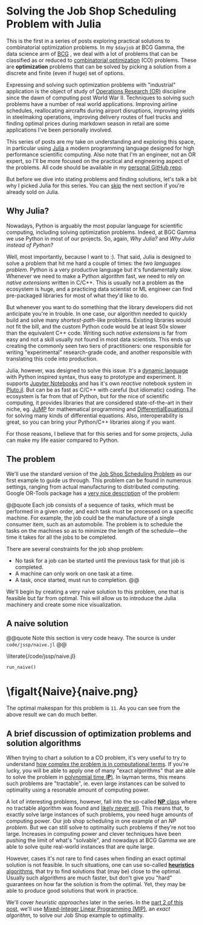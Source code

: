 # Solving the Job Shop Scheduling Problem with Julia

This is the first in a series of posts exploring practical solutions to combinatorial 
optimization problems. In my `$dayjob` at BCG Gamma, the data science arm of [BCG](bcg.com) , 
we deal with a lot of problems that can be  classified as or reduced to 
[combinatorial optimization](https://en.wikipedia.org/wiki/Combinatorial_optimization) (CO)
problems. These are **optimization** problems that can be solved by picking a solution
from a discrete and finite (even if huge) set of options.

Expressing and solving such optimization problems with "industrial" application is the object of study 
of [Operations Research (OR)](https://en.wikipedia.org/wiki/Operations_research) discipline 
since the dawn of computing post World War II. Techniques to solving such problems have a number 
of real world applications. Improving airline schedules, reallocating aircrafts during airport disruptions, 
improving yields in steelmaking operations, improving delivery routes of fuel trucks 
and finding optimal prices during markdown season in retail are some applications I've
been personally involved.

This series of posts are my take on understanding and exploring this space, in particular
using [Julia](https://julialang.org/) a modern programming language designed for high performance
scientific computing. Also note that I'm an engineer, not an OR expert, so I'll be more focused on
the practical and engineering aspect of the problems. All code should be available in 
my [personal GitHub repo](https://github.com/cjalmeida/optim).

But before we dive into stating problems and finding solutions, let's talk a bit 
why I picked Julia for this series. You can [skip](#the_problem) the next section if you're already
sold on Julia.

## Why Julia?

Nowadays, Python is arguably the most popular language for scientific computing, 
including solving optimization problems. Indeed, at BGC Gamma we use Python in most
of our projects. So, again, *Why Julia?* and *Why Julia instead of Python?*

Well, most importantly, because I want to :). That said, Julia is designed to solve
a problem that hit me hard a couple of times: the *two languages problem*. Python is
a very productive language but it's fundamentally slow. Whenever we need to make a 
Python algorithm fast, we need to rely on *native extensions* written in C/C++. This 
is usually not a problem as the ecosystem is huge, and a practicing data scientist or 
ML engineer can find pre-packaged libraries for most of what they'd like to do.

But whenever you want to do something that the library developers did not 
anticipate you're in trouble. In one case, our algorithm needed to quickly build and
solve many *shortest-path*-like problems. Existing libraries would not fit the bill, 
and the custom Python code would be at least 50x slower than the equivalent C++ code. 
Writing such *native extensions* is far from easy and not a skill usually not found in 
most data scientists. This ends up creating the commonly seen two tiers of 
practitioners: one responsible for writing "experimental" research-grade code, and 
another responsible with translating this code into production.

Julia, however, was designed to solve this issue. It's a 
[dynamic language](https://en.wikipedia.org/wiki/Dynamic_programming_language) with
Python inspired syntax, thus easy to prototype and experiment. It supports 
[Jupyter Notebooks](https://github.com/JuliaLang/IJulia.jl) and has it's own *reactive*
notebook system in [Pluto.jl]. But can be as fast as C/C++ with careful 
(but idiomatic) coding. The ecosystem is far from that of Python,
but for the nice of scientific computing, it provides libraries that are 
considered state-of-the-art in their niche, eg. [JuMP] for mathematical programming and 
[DifferentialEquations.jl] for solving many kinds of differential equations. Also,
interoperability is great, so you can bring your Python/C++ libraries along if you want.

For those reasons, I believe that for this series and for some projects, Julia can make
my life easier compared to Python.

## The problem

We'll use the standard version of the [Job Shop Scheduling Problem](https://en.wikipedia.org/wiki/Job-shop_scheduling) 
as our first example to guide us through. This problem can be found in numerous settings,
ranging from actual manufacturing to distributed computing. Google OR-Tools package has 
a [very nice description](https://developers.google.com/optimization/scheduling/job_shop) of the problem:

@@quote
Each job consists of a sequence of tasks, which must be performed in a given order, and 
each task must be processed on a specific machine. For example, the job could be the 
manufacture of a single consumer item, such as an automobile. The problem is to 
schedule the tasks on the machines so as to minimize the length of the schedule—the 
time it takes for all the jobs to be completed.

There are several constraints for the job shop problem:

 - No task for a job can be started until the previous task for that job is completed.
 - A machine can only work on one task at a time.
 - A task, once started, must run to completion.
@@

We'll begin by creating a very naive solution to this problem, one that is feasible
but far from optimal. This will allow us to introduce the Julia machinery and create
some nice visualization.

## A naive solution

@@quote
Note this section is very code heavy. The source is under `code/jssp/naive.jl`
@@

\literate{/code/jssp/naive.jl}

```julia:./code/naive
run_naive()
```

# \figalt{Naive}{naive.png}

The optimal makespan for this problem is `11`. As you can see from the above result
we can do much better.

## A brief discussion of optimization problems and solution algorithms

When trying to chart a solution to a CO problem, it's very useful to try to
understand [how complex the problem is in computational terms](https://en.wikipedia.org/wiki/Computational_complexity).
If you're lucky, you will be able to apply one of many "exact algorithms" that are able to
solve the problem in [polynomial time (**P**)](https://en.wikipedia.org/wiki/Time_complexity#Polynomial_time).
In layman terms, this means such problems are "tractable", ie. even large instances 
can be solved to optimality using a resonable amount of computing power. 

A lot of interesting problems, however, fall into the so-called [**NP** class](https://en.wikipedia.org/wiki/NP_(complexity)) 
where no tractable algorithm was found and [likely never will](https://en.wikipedia.org/wiki/P_versus_NP_problem). 
This means that, to exactly solve large instances of such problems, you need huge 
amounts of computing power. Our job shop scheduling in one example of an *NP problem*. 
But we can still solve to optimality such problems if they're not too large. Increases 
in computing power and clever techniques have been pushing the limit of what's "solvable", 
and nowadays at BCG Gamma we are able to solve quite real-world instances that are 
quite large.

However, cases it's not rare to find cases when finding an exact optimal solution is 
not feasible. In such situations, one can use so-called 
[**heuristics** algorithms](https://en.wikipedia.org/wiki/Heuristic_(computer_science)), 
that try to find solutions that (may be) close to the optimal. Usually such algorithms 
are much faster, but don't give you "hard" guarantees on how far the solution is from 
the optimal. Yet, they may be able to produce good solutions that work in practice.

We'll cover *heuristic approaches* later in the series. In the [part 2 of this post](/posts/jssp2/), 
we'll use [Mixed-Integer Linear Programming (MIP)](https://www.gurobi.com/resource/mip-basics/), 
an *exact algorithm*, to solve our Job Shop example to optimality.


[JuMP]: https://jump.dev/JuMP.jl/stable/
[DifferentialEquations.jl]: https://diffeq.sciml.ai/dev/index.html
[Pluto.jl]: https://github.com/fonsp/Pluto.jl